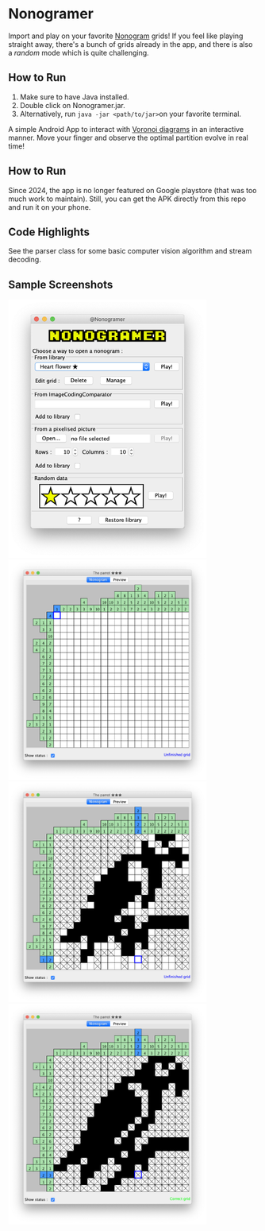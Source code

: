 # Nonogramer

Import and play on your favorite [Nonogram](https://en.wikipedia.org/wiki/Nonogram) grids! If you feel like playing straight away, there's a bunch of grids already in the app, and there is also a _random_ mode which is quite challenging.

## How to Run

1. Make sure to have Java installed.
2. Double click on Nonogramer.jar.
3. Alternatively, run ```java -jar <path/to/jar>```on your favorite terminal.

A simple Android App to interact with [Voronoi diagrams](https://en.wikipedia.org/wiki/Voronoi_diagram) in an interactive manner. Move your finger and observe the optimal partition evolve in real time! 

## How to Run
Since 2024, the app is no longer featured on Google playstore (that was too much work to maintain). Still, you can get the APK directly from this repo and run it on your phone.

## Code Highlights

See the parser class for some basic computer vision algorithm and stream decoding.

## Sample Screenshots

<img src="screenshots/screenshot1.png" alt="drawing" width="400"/> <img src="screenshots/screenshot2.png" alt="drawing" width="400"/> <img src="screenshots/screenshot3.png" alt="drawing" width="400"/> <img src="screenshots/screenshot4.png" alt="drawing" width="400"/>
